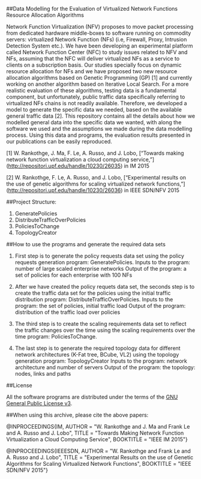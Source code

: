 
##Data Modelling for the Evaluation of Virtualized Network Functions Resource Allocation Algorithms

Network Function Virtualization (NFV) proposes to move packet processing from dedicated hardware middle-boxes to software running on commodity servers: virtualized Network Function (NFs) (i.e, Firewall, Proxy, Intrusion Detection System etc.). We have been developing an experimental platform called Network Function Center (NFC) to study issues related to NFV and NFs, assuming that the NFC will deliver virtualized NFs as a service to clients on a subscription basis. Our studies specially focus on dynamic resource allocation for NFs and we have proposed two new resource allocation algorithms based on Genetic Programming (GP) [1] and currently working on another algorithm based on Iterative Local Search. For a more realistic evaluation of these algorithms, testing data is a fundamental component, but unfortunately, public traffic data specifically referring to virtualized NFs chains is not readily available. Therefore, we developed a model to generate the specific data we needed, based on the available general traffic data [2].
This repository contains all the details about how we modelled general data into the specific data we wanted, with along the software we used and the assumptions we made during the data modelling process. Using this data and programs, the evaluation results presented in our publications can be easily reproduced.

[1] W. Rankothge, J. Ma, F. Le, A. Russo, and J. Lobo, [“Towards making network function virtualization a cloud computing service,”] (http://repositori.upf.edu/handle/10230/26035) in IM 2015

[2] W. Rankothge, F. Le, A. Russo, and J. Lobo, [“Experimental results on the use of genetic algorithms for scaling virtualized network functions,”] (http://repositori.upf.edu/handle/10230/26036) in IEEE SDN/NFV 2015

##Project Structure:
1.	GeneratePolicies
2.	DistributeTrafficOverPolicies
3.	PoliciesToChange
4.	TopologyCreator

##How to use the programs and generate the required data sets

1) First step is to generate the policy requests data set using the policy requests generation program: GeneratePolicies.
Inputs to the program: number of large scaled enterprise networks 
Output of the program: a set of policies for each enterprise with 100 NFs

2) After we have created the policy requets data set, the seconds step is to create the traffic data set for the policies using the initial traffic distribution program: DistributeTrafficOverPolicies.
Inputs to the program: the set of policies, initial traffic load 
Output of the program: distribution of the traffic load over policies

3) The third step is to create the scaling requirements data set to reflect the traffic changes over the time using the scaling requirements over the time program: PoliciesToChange.

4) The last step is to generate the required topology data for different network architectures (K-Fat tree, BCube, VL2) using the topology generation program: TopologyCreator
Inputs to the program: network architecture and number of servers 
Output of the program: the topology: nodes, links and paths

##License

All the software programs are distributed under the terms of the [GNU General Public License v3](http://www.gnu.org/licenses/gpl-3.0-standalone.html).

##When using this archive, please cite the above papers:

@INPROCEEDINGS{IM,
	AUTHOR = "W. Rankothge and J. Ma and Frank Le and A. Russo and J. Lobo",
	TITLE = "Towards Making Network Function Virtualization a Cloud Computing Service",
	BOOKTITLE = "IEEE IM 2015"}
	
@INPROCEEDINGS{IEEESDN,
	AUTHOR = "W. Rankothge and Frank Le and A. Russo and J. Lobo",
	TITLE = "Experimental Results on the use of Genetic Algorithms for Scaling Virtualized Network Functions",
	BOOKTITLE = "IEEE SDN/NFV 2015"}



